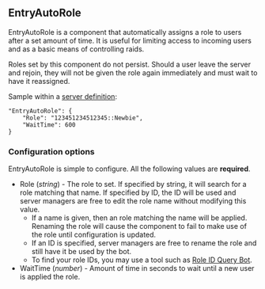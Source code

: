 ﻿## EntryAutoRole

EntryAutoRole is a component that automatically assigns a role to users after a set amount of time. It is useful for limiting access to incoming users and as a basic means of controlling raids.

Roles set by this component do not persist. Should a user leave the server and rejoin, they will not be given the role again immediately and must wait to have it reassigned.

Sample within a [server definition](serverdef.html):
```
"EntryAutoRole": {
    "Role": "123451234512345::Newbie",
	"WaitTime": 600
}
```

### Configuration options
EntryAutoRole is simple to configure. All the following values are **required**.
* Role (*string*) - The role to set. If specified by string, it will search for a role matching that name. If specified by ID, the ID will be used and server managers are free to edit the role name without modifying this value.
  * If a name is given, then an role matching the name will be applied. Renaming the role will cause the component to fail to make use of the role until configuration is updated.
  * If an ID is specified, server managers are free to rename the role and still have it be used by the bot.
  * To find your role IDs, you may use a tool such as [Role ID Query Bot](https://discordapp.com/oauth2/authorize?client_id=425050329068077057&scope=bot).
* WaitTime (*number*) - Amount of time in seconds to wait until a new user is applied the role.